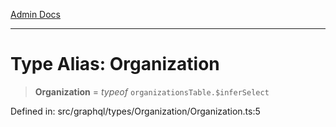 [Admin Docs](/)

***

# Type Alias: Organization

> **Organization** = *typeof* `organizationsTable.$inferSelect`

Defined in: src/graphql/types/Organization/Organization.ts:5
